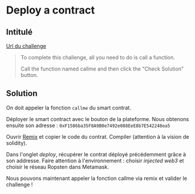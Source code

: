 # Deploy a contract

## Intitulé 

[Url du challenge](https://capturetheether.com/challenges/warmup/call-me/)

> To complete this challenge, all you need to do is call a function.
>
> Call the function named callme and then click the "Check Solution" button.

## Solution

On doit appeler la fonction `callme` du smart contrat.

Déployer le smart contract avec le bouton de la plateforme. Nous obtenons ensuite son adresse : `0xF1586ba35F8A9B0e7492e088EeE8b7E542248ea5`

Ouvrir [Remix](https://remix.ethereum.org/) et copier le code du contrat. Compiler (attention à la vision de solidity).

Dans l'onglet *deploy*, récupérer le contrat déployé précédemment grâce à son addresse. Faire attention à l'environnement : choisir *injected web3* et choisir le réseau Ropsten dans Metamask.

Nous pouvons maintenant appeler la fonction callme via remix et valider le challenge !